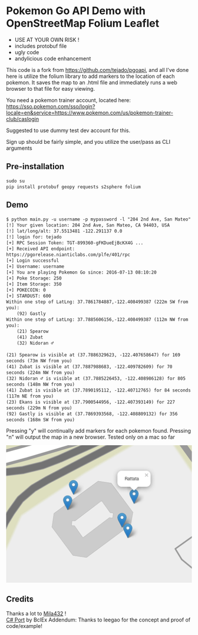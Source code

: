 # Pokemon Go API Demo with OpenStreetMap Folium Leaflet

 * USE AT YOUR OWN RISK !
 * includes protobuf file
 * ugly code
 * andylicious code enhancement 

This code is a fork from https://github.com/tejado/pgoapi, and all I've done here is utilize the folium library to add markers to the location of each pokemon. It saves the map to an .html file and immediately runs a web browser to that file for easy viewing. 


You need a pokemon trainer account, located here: https://sso.pokemon.com/sso/login?locale=en&service=https://www.pokemon.com/us/pokemon-trainer-club/caslogin

Suggested to use dummy test dev account for this.



Sign up should be fairly simple, and you utilize the user/pass as CLI arguments
## Pre-installation
	sudo su 
	pip install protobuf geopy requests s2sphere folium


## Demo

    $ python main.py -u username -p mypassword -l "204 2nd Ave, San Mateo"
	[!] Your given location: 204 2nd Ave, San Mateo, CA 94403, USA
	[!] lat/long/alt: 37.5513481 -122.291137 0.0
    [!] login for: tejado
    [+] RPC Session Token: TGT-899360-gFKDueEjBcKX4G ...
    [+] Received API endpoint: https://pgorelease.nianticlabs.com/plfe/401/rpc
    [+] Login successful
    [+] Username: username 
    [+] You are playing Pokemon Go since: 2016-07-13 08:10:20
    [+] Poke Storage: 250
    [+] Item Storage: 350
    [+] POKECOIN: 0
    [+] STARDUST: 600
	Within one step of LatLng: 37.7861784887,-122.408499387 (222m SW from you):
    	(92) Gastly
	Within one step of LatLng: 37.7885606156,-122.408499387 (112m NW from you):
    	(21) Spearow
    	(41) Zubat
    	(32) Nidoran ♂

	(21) Spearow is visible at (37.7886329623, -122.407658647) for 169 seconds (73m NW from you)
	(41) Zubat is visible at (37.7887988683, -122.409782609) for 70 seconds (224m NW from you)
	(32) Nidoran ♂ is visible at (37.7885226453, -122.408986128) for 805 seconds (148m NW from you)
	(41) Zubat is visible at (37.7890195112, -122.40712765) for 84 seconds (117m NE from you)
	(23) Ekans is visible at (37.7900544956, -122.407393149) for 227 seconds (229m N from you)
	(92) Gastly is visible at (37.7869393568, -122.408809132) for 356 seconds (168m SW from you)


Pressing "y" will continually add markers for each pokemon found. 
Pressing "n" will output the map in a new browser. Tested only on a mac so far

![alt tag](poke_map.png "Folium Concept using GPS coordinates")
## Credits
Thanks a lot to [Mila432](https://github.com/Mila432/Pokemon_Go_API) !  
[C# Port](https://github.com/BclEx/pokemongo-api-demo.net) by BclEx
Addendum: Thanks to leegao for the concept and proof of code/example! 
